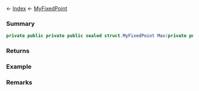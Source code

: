 ← [Index](Api-Index) ← [MyFixedPoint](VRage.MyFixedPoint)

### Summary

```csharp
private public private public sealed struct.MyFixedPoint Max(private public sealed struct.MyFixedPoint a, private public sealed struct.MyFixedPoint b)
```

### Returns

### Example

### Remarks

